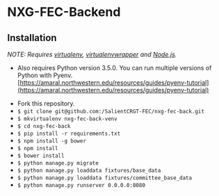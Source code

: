 # NXG-FEC-Backend

## Installation

*NOTE: Requires [virtualenv](http://virtualenv.readthedocs.org/en/latest/),
[virtualenvwrapper](http://virtualenvwrapper.readthedocs.org/en/latest/) and
[Node.js](http://nodejs.org/).*
- Also requires Python version 3.5.0.  You can run multiple versions of Python with Pyenv.
  [https://amaral.northwestern.edu/resources/guides/pyenv-tutorial](https://amaral.northwestern.edu/resources/guides/pyenv-tutorial)

* Fork this repository.
* `$ git clone git@github.com:/SalientCRGT-FEC/nxg-fec-back.git`
* `$ mkvirtualenv nxg-fec-back-venv`
* `$ cd nxg-fec-back`
* `$ pip install -r requirements.txt`
* `$ npm install -g bower`
* `$ npm install`
* `$ bower install`
* `$ python manage.py migrate`
* `$ python manage.py loaddata fixtures/base_data`
* `$ python manage.py loaddata fixtures/committee_base_data`
* `$ python manage.py runserver 0.0.0.0:8080`

